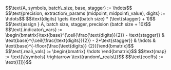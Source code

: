 <p align=left>
$$\text{A, symbols, batch\_size, base, stagger} := \hdots$$
$$\text{precision, extraction\_params (midpoint, midpoint\_value), digits} := \hdots$$
$$\text{digits} \gets \text{batch size} * (\text{stagger} + 1)$$
$$\text{assign } A, batch size, stagger, precision (batch size + 10)$$
$$\text{.indicator\_vars} := \begin{bmatrix}\text{base}^{\ceil{\frac{\text{digits}}{2}} - \text{stagger}} & \text{base}^{\ceil{\frac{\text{digits}}{2}} - 2*\text{stagger}} & \hdots & \text{base}^{-\floor{\frac{\text{digits}} {2}}}\end{bmatrix}$$
$$\text{.real\_vals} := \begin{bmatrix} \hdots \end{bmatrix}$$
$$\text{map} := \text{\{symbols} \rightarrow \text{random\_reals\}}$$
$$\text{coeffs} := \text{{[]}}$$
</p>

